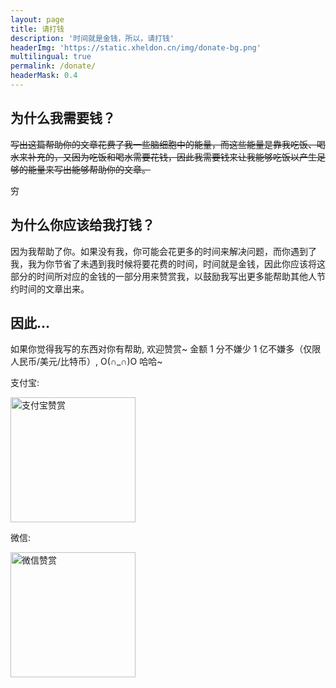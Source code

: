 ```yaml
---
layout: page
title: 请打钱
description: '时间就是金钱，所以，请打钱'
headerImg: 'https://static.xheldon.cn/img/donate-bg.png'
multilingual: true
permalink: /donate/
headerMask: 0.4
---
```


## 为什么我需要钱？

~~写出这篇帮助你的文章花费了我一些脑细胞中的能量，而这些能量是靠我吃饭、喝水来补充的，又因为吃饭和喝水需要花钱，因此我需要钱来让我能够吃饭以产生足够的能量来写出能够帮助你的文章。~~

穷

## 为什么你应该给我打钱？

因为我帮助了你。如果没有我，你可能会花更多的时间来解决问题，而你遇到了我，我为你节省了未遇到我时候将要花费的时间，时间就是金钱，因此你应该将这部分的时间所对应的金钱的一部分用来赞赏我，以鼓励我写出更多能帮助其他人节约时间的文章出来。

## 因此...

如果你觉得我写的东西对你有帮助, 欢迎赞赏~ 金额 1 分不嫌少 1 亿不嫌多（仅限人民币/美元/比特币）, O(∩_∩)O 哈哈~

支付宝:

<style>
.donate img {
    width: 200px!important;
    max-width: 95%!important;
    border: none!important;
}
</style>
<div class="donate">
    <img src="https://static.xheldon.cn/img/others/alipay.png" alt="支付宝赞赏"/>
</div>

微信:

<div class="donate">
    <img src="https://static.xheldon.cn/img/others/wechatpay.png" alt="微信赞赏"/>
</div>

